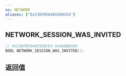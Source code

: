 ```yaml
---
ns: NETWORK
aliases: ["0x23DFB504655D0CE4"]
---
```

## NETWORK_SESSION_WAS_INVITED

```c
// 0x23DFB504655D0CE4 0x6A0BEA60
BOOL NETWORK_SESSION_WAS_INVITED();
```


## 返回值
